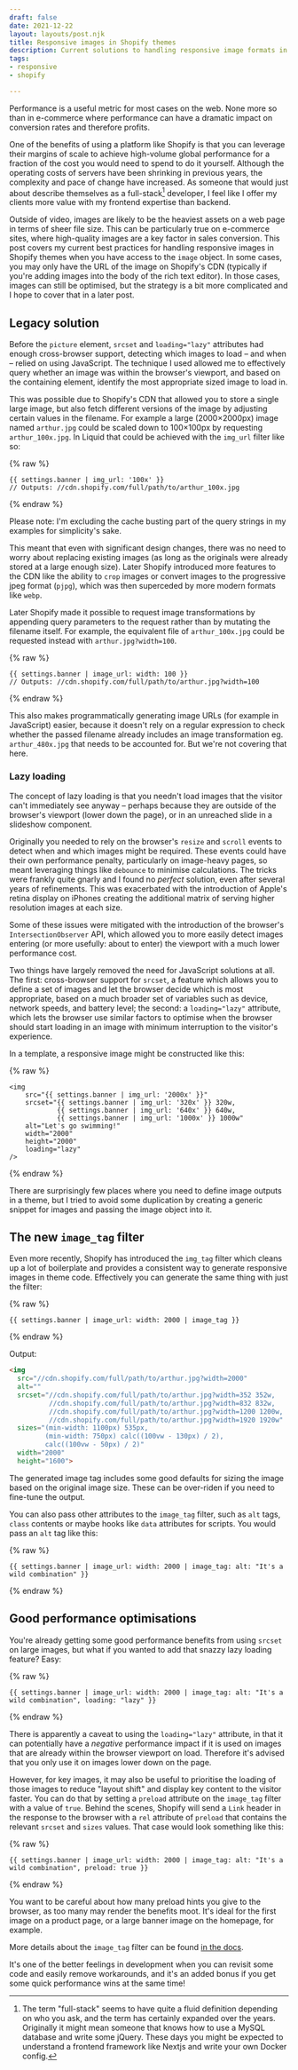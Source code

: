 ```yaml
---
draft: false
date: 2021-12-22
layout: layouts/post.njk
title: Responsive images in Shopify themes
description: Current solutions to handling responsive image formats in Shopify.
tags:
- responsive
- shopify

---
```

Performance is a useful metric for most cases on the web. None more so than in e-commerce where performance can have a dramatic impact on conversion rates and therefore profits.

One of the benefits of using a platform like Shopify is that you can leverage their margins of scale to achieve high-volume global performance for a fraction of the cost you would need to spend to do it yourself. Although the operating costs of servers have been shrinking in previous years, the complexity and pace of change have increased. As someone that would just about describe themselves as a full-stack[^1] developer, I feel like I offer my clients more value with my frontend expertise than backend.

Outside of video, images are likely to be the heaviest assets on a web page in terms of sheer file size. This can be particularly true on e-commerce sites, where high-quality images are a key factor in sales conversion. This post covers my current best practices for handling responsive images in Shopify themes when you have access to the `image` object. In some cases, you may only have the URL of the image on Shopify's CDN (typically if you're adding images into the body of the rich text editor). In those cases, images can still be optimised, but the strategy is a bit more complicated and I hope to cover that in a later post.

## Legacy solution

Before the `picture` element, `srcset` and `loading="lazy"` attributes had enough cross-browser support, detecting which images to load – and when – relied on using JavaScript. The technique I used allowed me to effectively query whether an image was within the browser's viewport, and based on the containing element, identify the most appropriate sized image to load in.

This was possible due to Shopify's CDN that allowed you to store a single large image, but also fetch different versions of the image by adjusting certain values in the filename. For example a large (2000×2000px) image named `arthur.jpg` could be scaled down to 100×100px by requesting `arthur_100x.jpg`. In Liquid that could be achieved with the `img_url` filter like so:

{% raw %}

```liquid
{{ settings.banner | img_url: '100x' }}
// Outputs: //cdn.shopify.com/full/path/to/arthur_100x.jpg
```

{% endraw %}

<figcaption>
Please note: I'm excluding the cache busting part of the query strings in my examples for simplicity's sake.
</figcaption>

This meant that even with significant design changes, there was no need to worry about replacing existing images (as long as the originals were already stored at a large enough size). Later Shopify introduced more features to the CDN like the ability to `crop` images or convert images to the progressive jpeg format (`pjpg`), which was then superceded by more modern formats like `webp`.

Later Shopify made it possible to request image transformations by appending query parameters to the request rather than by mutating the filename itself. For example, the equivalent file of `arthur_100x.jpg` could be requested instead with `arthur.jpg?width=100`.

{% raw %}

```liquid
{{ settings.banner | image_url: width: 100 }}
// Outputs: //cdn.shopify.com/full/path/to/arthur.jpg?width=100
```

{% endraw %}

This also makes programmatically generating image URLs (for example in JavaScript) easier, because it doesn't rely on a regular expression to check whether the passed filename already includes an image transformation eg. `arthur_480x.jpg` that needs to be accounted for. But we're not covering that here.

### Lazy loading

The concept of lazy loading is that you needn't load images that the visitor can't immediately see anyway – perhaps because they are outside of the browser's viewport (lower down the page), or in an unreached slide in a slideshow component.

Originally you needed to rely on the browser's `resize` and `scroll` events to detect when and which images might be required. These events could have their own performance penalty, particularly on image-heavy pages, so meant leveraging things like `debounce` to minimise calculations. The tricks were frankly quite gnarly and I found no _perfect_ solution, even after several years of refinements. This was exacerbated with the introduction of Apple's retina display on iPhones creating the additional matrix of serving higher resolution images at each size.

Some of these issues were mitigated with the introduction of the browser's `IntersectionObserver` API, which allowed you to more easily detect images entering (or more usefully: about to enter) the viewport with a much lower performance cost.

Two things have largely removed the need for JavaScript solutions at all. The first: cross-browser support for `srcset`, a feature which allows you to define a set of images and let the browser decide which is most appropriate, based on a much broader set of variables such as device, network speeds, and battery level; the second: a `loading="lazy"` attribute, which lets the browser use similar factors to optimise when the browser should start loading in an image with minimum interruption to the visitor's experience.

In a template, a responsive image might be constructed like this:

{% raw %}

```liquid
<img
    src="{{ settings.banner | img_url: '2000x' }}"
    srcset="{{ settings.banner | img_url: '320x' }} 320w,
      		{{ settings.banner | img_url: '640x' }} 640w,
      		{{ settings.banner | img_url: '1000x' }} 1000w"
    alt="Let's go swimming!"
    width="2000"
    height="2000"
    loading="lazy"
/>
```

{% endraw %}

There are surprisingly few places where you need to define image outputs in a theme, but I tried to avoid some duplication by creating a generic snippet for images and passing the image object into it.

## The new `image_tag` filter

Even more recently, Shopify has introduced the `img_tag` filter which cleans up a lot of boilerplate and provides a consistent way to generate responsive images in theme code. Effectively you can generate the same thing with just the filter:

{% raw %}

```liquid
{{ settings.banner | image_url: width: 2000 | image_tag }}
```

{% endraw %}

Output:

```html
<img
  src="//cdn.shopify.com/full/path/to/arthur.jpg?width=2000"
  alt=""
  srcset="//cdn.shopify.com/full/path/to/arthur.jpg?width=352 352w,
          //cdn.shopify.com/full/path/to/arthur.jpg?width=832 832w,
          //cdn.shopify.com/full/path/to/arthur.jpg?width=1200 1200w,
          //cdn.shopify.com/full/path/to/arthur.jpg?width=1920 1920w"
  sizes="(min-width: 1100px) 535px,
         (min-width: 750px) calc((100vw - 130px) / 2),
         calc((100vw - 50px) / 2)"
  width="2000"
  height="1600">
```

The generated image tag includes some good defaults for sizing the image based on the original image size. These can be over-riden if you need to fine-tune the output.

You can also pass other attributes to the `image_tag` filter, such as `alt` tags, `class` contents or maybe hooks like `data` attributes for scripts. You would pass an `alt` tag like this:

{% raw %}

```liquid
{{ settings.banner | image_url: width: 2000 | image_tag: alt: "It's a wild combination" }}
```

{% endraw %}

## Good performance optimisations

You're already getting some good performance benefits from using `srcset` on large images, but what if you wanted to add that snazzy lazy loading feature? Easy:

{% raw %}

```liquid
{{ settings.banner | image_url: width: 2000 | image_tag: alt: "It's a wild combination", loading: "lazy" }}
```

{% endraw %}

There is apparently a caveat to using the `loading="lazy"` attribute, in that it can potentially have a _negative_ performance impact if it is used on images that are already within the browser viewport on load. Therefore it's advised that you only use it on images lower down on the page.

However, for key images, it may also be useful to prioritise the loading of those images to reduce "layout shift" and display key content to the visitor faster. You can do that by setting a `preload` attribute on the `image_tag` filter with a value of `true`. Behind the scenes, Shopify will send a `Link` header in the response to the browser with a `rel` attribute of `preload` that contains the relevant `srcset` and `sizes` values. That case would look something like this:

{% raw %}

```liquid
{{ settings.banner | image_url: width: 2000 | image_tag: alt: "It's a wild combination", preload: true }}
```

{% endraw %}

You want to be careful about how many preload hints you give to the browser, as too many may render the benefits moot. It's ideal for the first image on a product page, or a large banner image on the homepage, for example.

More details about the `image_tag` filter can be found [in the docs](https://shopify.dev/api/liquid/filters/html-filters#image_tag).

It's one of the better feelings in development when you can revisit some code and easily remove workarounds, and it's an added bonus if you get some quick performance wins at the same time!

[^1]: The term "full-stack" seems to have quite a fluid definition depending on who you ask, and the term has certainly expanded over the years. Originally it might mean someone that knows how to use a MySQL database and write some jQuery. These days you might be expected to understand a frontend framework like Nextjs and write your own Docker config.
